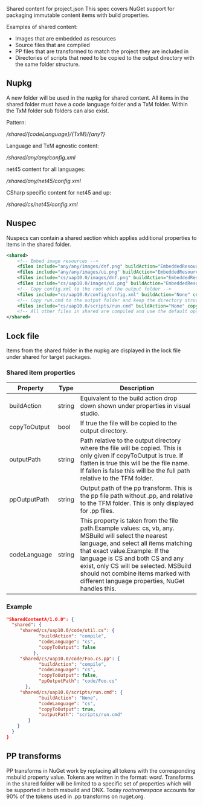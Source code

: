 Shared content for project.json
This spec covers NuGet support for packaging immutable content items with build properties.

Examples of shared content:
* Images that are embedded as resources
* Source files that are compiled
* PP files that are transformed to match the project they are included in
* Directories of scripts that need to be copied to the output directory with the same folder structure.

## Nupkg
A new folder will be used in the nupkg for shared content. All items in the shared folder must have a code language folder and a TxM folder.  Within the TxM folder sub folders can also exist.

Pattern:

*/shared/{codeLanguage}/{TxM}/{any?}*

Language and TxM agnostic content:

*/shared/any/any/config.xml*

net45 content for all languages:

*/shared/any/net45/config.xml*

CSharp specific content for net45 and up:

*/shared/cs/net45/config.xml*

## Nuspec
Nuspecs can contain a shared section which applies additional properties to items in the shared folder.

```xml
<shared>
    <!-- Embed image resources -->
    <files include="any/any/images/dnf.png" buildAction="EmbeddedResource" />
    <files include="any/any/images/ui.png" buildAction="EmbeddedResource" />
    <files include="cs/uap10.0/images/dnf.png" buildAction="EmbeddedResource" />
    <files include="cs/uap10.0/images/ui.png" buildAction="EmbeddedResource" />
    <!-- Copy config.xml to the root of the output folder -->
    <files include="cs/uap10.0/config/config.xml" buildAction="None" copyToOutput="true" flatten="true" />
    <!-- Copy run.cmd to the output folder and keep the directory structure -->
    <files include="cs/uap10.0/scripts/run.cmd" buildAction="None" copyToOutput="true" />
    <!-- All other files in shared are compiled and use the default options -->
</shared>
```

## Lock file
Items from the shared folder in the nupkg are displayed in the lock file under shared for target packages. 
### Shared item properties

|Property|Type|Description|
|-------------|------|----------------------------------------------------|
|buildAction|string|Equivalent to the build action drop down shown under properties in visual studio.|
|copyToOutput|bool|If true the file will be copied to the output directory.|
|outputPath|string|Path relative to the output directory where the file will be copied. This is only given if copyToOutput is true. If flatten is true this will be the file name. If fallen is false this will be the full path relative to the TFM folder.|
|ppOutputPath|string|Output path of the pp transform. This is the pp file path without .pp, and relative to the TFM folder. This is only displayed for .pp files.|
|codeLanguage|string|This property is taken from the file path.Example values: cs, vb, any. MSBuild will select the nearest language, and select all items matching that exact value.Example: If the language is CS and both CS and any exist, only CS will be selected. MSBuild should not combine items marked with different language properties, NuGet handles this.|

### Example
```json
"SharedContentA/1.0.0": {
  "shared": {
     "shared/cs/uap10.0/code/util.cs": {
            "buildAction": "compile",
            "codeLanguage": "cs",
            "copyToOutput": false
          },
     "shared/cs/uap10.0/code/Foo.cs.pp": {
            "buildAction": "compile",
            "codeLanguage": "cs",
            "copyToOutput": false,
            "ppOutputPath": "code/Foo.cs"
       },
     "shared/cs/uap10.0/scripts/run.cmd": {
            "buildAction": "None",
            "codeLanguage": "cs",
            "copyToOutput": true,
            "outputPath": "scripts/run.cmd"
        }
    }
  }
}
```

## PP transforms
PP transforms in NuGet work by replacing all tokens with the corresponding msbuild property value. Tokens are written in the format: $word$. Transforms in the shared folder will be limited to a specific set of properties which will be supported in both msbuild and DNX. Today $rootnamespace$ accounts for 90% of the tokens used in .pp transforms on nuget.org.